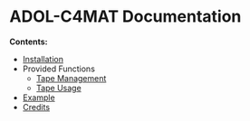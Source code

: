 ADOL-C4MAT Documentation
========================

**Contents:**

- [Installation](install.md)
- Provided Functions
    - [Tape Management](taping.md)
    - [Tape Usage](drivers.md)
- [Example](example.md)
- [Credits](../AUTHORS.md)
